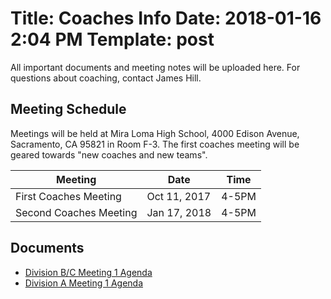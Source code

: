 Title: Coaches Info
Date: 2018-01-16 2:04 PM
Template: post
===

All important documents and meeting notes will be uploaded here. For questions about coaching, contact James Hill.

## Meeting Schedule

Meetings will be held at Mira Loma High School, 4000 Edison Avenue, Sacramento, CA 95821 in Room F-3. The first coaches meeting will be geared towards "new coaches and new teams".

Meeting                  | Date         | Time 
-------                  | ----         | ---- 
First Coaches Meeting    | Oct 11, 2017 | 4-5PM
Second Coaches Meeting   | Jan 17, 2018 | 4-5PM

## Documents
- [Division B/C Meeting 1 Agenda](divbc-meeting-1-agenda.doc)
- [Division A Meeting 1 Agenda](diva-meeting-1-agenda.doc)